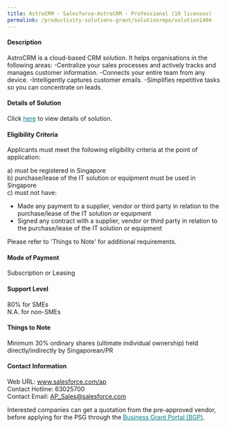 ```yaml
---
title: AstroCRM - Salesforce-AstroCRM - Professional (10 licenses)
permalink: /productivity-solutions-grant/solutionrepo/solution1404
---
```


#### Description

AstroCRM is a cloud-based CRM solution. It helps organisations in the following areas: 
-Centralize your sales processes and actively tracks and manages customer information.
-Connects your entire team from any device.
-Intelligently captures customer emails.
-Simplifies repetitive tasks so you can concentrate on leads.

#### Details of Solution

Click <a href='https://govassist.gobusiness.gov.sg/images/psg/Desensitised_Salesforce_20200103_Annex_3_Part_3.pdf' style='color:#037e8a'>here</a> to view details of solution.

#### Eligibility Criteria

Applicants must meet the following eligibility criteria at the point of application:

a) must be registered in Singapore <br>
b) purchase/lease of the IT solution or equipment must be used in Singapore <br>
c) must not have:
- Made any payment to a supplier, vendor or third party in relation to the purchase/lease of the IT solution or equipment
- Signed any contract with a supplier, vendor or third party in relation to the purchase/lease of the IT solution or equipment

Please refer to 'Things to Note' for additional requirements.

#### Mode of Payment
Subscription or Leasing

#### Support Level
80% for SMEs <br>
N.A. for non-SMEs

#### Things to Note
Minimum 30% ordinary shares (ultimate individual ownership) held directly/indirectly by Singaporean/PR

#### Contact Information
Web URL: www.salesforce.com/ap <br>Contact Hotline: 63025700 <br>Contact Email: AP_Sales@salesforce.com <br>

Interested companies can get a quotation from the pre-approved vendor, before applying for the PSG through the <a target='_blank' style='color:#037e8a' href='https://www.businessgrants.gov.sg/'>Business Grant Portal (BGP)</a>.
